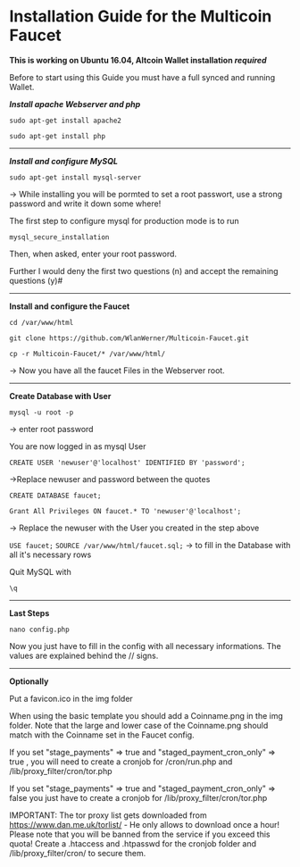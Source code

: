 
# Installation Guide for the Multicoin Faucet
**This is working on Ubuntu 16.04, Altcoin Wallet installation _required_**

Before to start using this Guide you must have a full synced and running Wallet.

**_Install apache Webserver and php_**

`sudo apt-get install apache2`

`sudo apt-get install php`
___

**_Install and configure MySQL_**

`sudo apt-get install mysql-server`

-> While installing you will be pormted to set a root passwort, use a strong password and write it down some where!

The first step to configure mysql for production mode is to run

`mysql_secure_installation`

Then, when asked, enter your root password. 

Further I would deny the first two questions (n) and accept the remaining questions (y)#


___

**Install and configure the Faucet**


`cd /var/www/html`

`git clone https://github.com/WlanWerner/Multicoin-Faucet.git`

`cp -r Multicoin-Faucet/* /var/www/html/`

-> Now you have all the faucet Files in the Webserver root.

___

**Create Database with User**

`mysql -u root -p`

-> enter root password

You are now logged in as mysql User

`CREATE USER 'newuser'@'localhost' IDENTIFIED BY 'password';`

->Replace newuser and password between the quotes

`CREATE DATABASE faucet;`

`Grant All Privileges ON faucet.* TO 'newuser'@'localhost';`

-> Replace the newuser with the User you created in the step above

`USE faucet;`
`SOURCE /var/www/html/faucet.sql;`
-> to fill in the Database with all it's necessary rows

Quit MySQL with 

`\q`

___

**Last Steps**

`nano config.php`

Now you just have to fill in the config with all necessary informations. The values are explained behind the // signs.

___

**Optionally**

Put a favicon.ico in the img folder

When using the basic template you should add a Coinname.png in the img folder. Note that the large and lower case of the Coinname.png should match with the Coinname set in the Faucet config.

If you set "stage_payments" => true and "staged_payment_cron_only" => true , you will need to create a cronjob for /cron/run.php and /lib/proxy_filter/cron/tor.php

If you set "stage_payments" => true and "staged_payment_cron_only" => false you just have to create a cronjob for /lib/proxy_filter/cron/tor.php

IMPORTANT: The tor proxy list gets downloaded from https://www.dan.me.uk/torlist/ - He only allows to download once a hour! Please note that you will be banned from the service if you exceed this quota! Create a .htaccess and .htpasswd for the cronjob folder and /lib/proxy_filter/cron/ to secure them.

	
